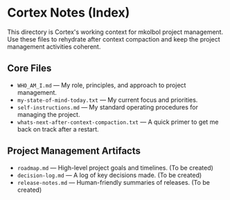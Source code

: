 # Cortex Notes (Index)

This directory is Cortex's working context for mkolbol project management. Use these files to rehydrate after context compaction and keep the project management activities coherent.

## Core Files

- `WHO_AM_I.md` — My role, principles, and approach to project management.
- `my-state-of-mind-today.txt` — My current focus and priorities.
- `self-instructions.md` — My standard operating procedures for managing the project.
- `whats-next-after-context-compaction.txt` — A quick primer to get me back on track after a restart.

## Project Management Artifacts

- `roadmap.md` — High-level project goals and timelines. (To be created)
- `decision-log.md` — A log of key decisions made. (To be created)
- `release-notes.md` — Human-friendly summaries of releases. (To be created)
